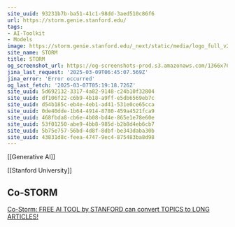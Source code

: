 ```yaml
---
site_uuid: 93231b7b-ba51-41c1-98dd-3aed510c86f6
url: https://storm.genie.stanford.edu/
tags:
- AI-Toolkit
- Models
image: https://storm.genie.stanford.edu/_next/static/media/logo_full_v2.9bfb3ec4.svg
site_name: STORM
title: STORM
og_screenshot_url: https://og-screenshots-prod.s3.amazonaws.com/1366x768/80/false/5f02951191a580f0e712cbb094facba1b5e089007dadac79e6887b575579da81.jpeg
jina_last_request: '2025-03-09T06:45:07.569Z'
jina_error: 'Error occurred'
og_last_fetch: '2025-03-07T05:19:18.726Z'
site_uuid: 5d692132-3317-4a82-9148-c24b10f32804
site_uuid: df106f22-c6b9-4b18-a9ff-e5db6569eb7c
site_uuid: d54b185c-eb4e-4eb1-ad41-531e0ce65cca
site_uuid: 0de40dde-1b64-4914-8780-459a4521fca9
site_uuid: 468fbda8-cb6e-4b08-bd4e-865e1e78e60e
site_uuid: 53f01250-abe9-4bb8-985d-b2b8d4eb6cb7
site_uuid: 5b75e757-56bd-4d8f-8dbf-be343daba30b
site_uuid: 43831d8c-feea-4747-9ec4-875483ba8d98
---
```


[[Generative AI]]

[[Stanford University]]

## Co-STORM

[Co-Storm: FREE AI TOOL by STANFORD can convert TOPICS to LONG ARTICLES!](https://youtu.be/weZQk-Ey1JM?si=0DgSqc9_CvP3yXk8)



